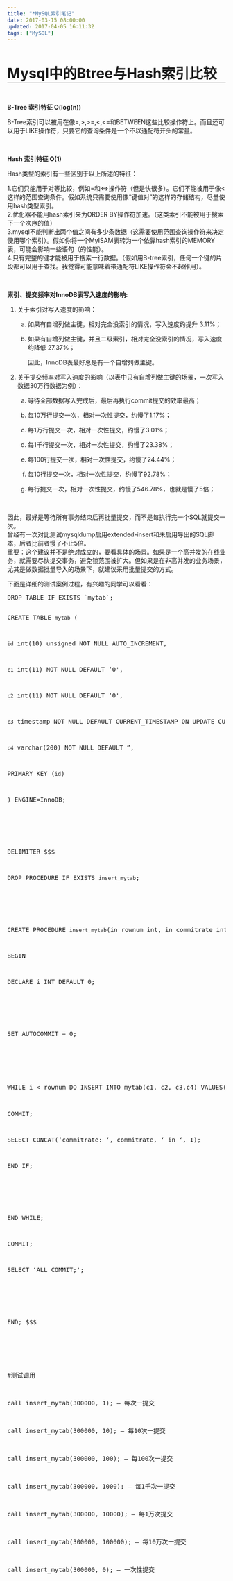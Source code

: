 ```yaml
---
title: "*MySQL索引笔记"
date: 2017-03-15 08:00:00
updated: 2017-04-05 16:11:32
tags: ["MySQL"]
---
```

<p><br/></p><h1 label="标题居左" style="font-size: 32px; font-weight: bold; border-bottom: 2px solid rgb(204, 204, 204); padding: 0px 4px 0px 0px; text-align: left; margin: 0px 0px 10px;">Mysql中的Btree与Hash索引比较</h1><p><strong><br/></strong></p><p><strong>B-Tree 索引特征&nbsp;O(log(n))</strong><br/></p><p>B-Tree索引可以被用在像=,&gt;,&gt;=,&lt;,&lt;=和BETWEEN这些比较操作符上。而且还可以用于LIKE操作符，只要它的查询条件是一个不以通配符开头的常量。</p><p><strong><br/></strong></p><p><strong> Hash 索引特征&nbsp;O(1)</strong></p><p>Hash类型的索引有一些区别于以上所述的特征：</p><p>1.它们只能用于对等比较，例如=和&lt;=&gt;操作符（但是快很多）。它们不能被用于像&lt;这样的范围查询条件。假如系统只需要使用像“键值对”的这样的存储结构，尽量使用hash类型索引。<br/>2.优化器不能用hash索引来为ORDER BY操作符加速。（这类索引不能被用于搜索下一个次序的值）<br/>3.mysql不能判断出两个值之间有多少条数据（这需要使用范围查询操作符来决定使用哪个索引）。假如你将一个MyISAM表转为一个依靠hash索引的MEMORY表，可能会影响一些语句（的性能）。<br/>4.只有完整的键才能被用于搜索一行数据。（假如用B-tree索引，任何一个键的片段都可以用于查找。我觉得可能意味着带通配符LIKE操作符会不起作用）。</p><p><br/></p><p><strong>索引、提交频率对InnoDB表写入速度的影响:</strong></p><ol class=" list-paddingleft-2" style="list-style-type: decimal;"><li><p>关于索引对写入速度的影响：</p></li><ol class=" list-paddingleft-2" style="list-style-type: lower-alpha;"><li><p>如果有自增列做主键，相对完全没索引的情况，写入速度约提升 3.11%；</p></li><li><p>如果有自增列做主键，并且二级索引，相对完全没索引的情况，写入速度约降低 27.37%；</p></li><p>因此，InnoDB表最好总是有一个自增列做主键。</p></ol><li><p>关于提交频率对写入速度的影响（以表中只有自增列做主键的场景，一次写入数据30万行数据为例）：</p></li><ol class=" list-paddingleft-2" style="list-style-type: lower-alpha;"><li><p>等待全部数据写入完成后，最后再执行commit提交的效率最高；</p></li><li><p>每10万行提交一次，相对一次性提交，约慢了1.17%；</p></li><li><p>每1万行提交一次，相对一次性提交，约慢了3.01%；</p></li><li><p>每1千行提交一次，相对一次性提交，约慢了23.38%；</p></li><li><p>每100行提交一次，相对一次性提交，约慢了24.44%；</p></li><li><p>每10行提交一次，相对一次性提交，约慢了92.78%；</p></li><li><p>每行提交一次，相对一次性提交，约慢了546.78%，也就是慢了5倍；</p><p><br/></p></li></ol></ol><p>因此，最好是等待所有事务结束后再批量提交，而不是每执行完一个SQL就提交一次。<br/> 曾经有一次对比测试mysqldump启用extended-insert和未启用导出的SQL脚本，后者比前者慢了不止5倍。<br/> 重要：这个建议并不是绝对成立的，要看具体的场景。如果是一个高并发的在线业务，就需要尽快提交事务，避免锁范围被扩大。但如果是在非高并发的业务场景，尤其是做数据批量导入的场景下，就建议采用批量提交的方式。</p><p>下面是详细的测试案例过程，有兴趣的同学可以看看：</p><pre class="brush:sql;toolbar:false">DROP&nbsp;TABLE&nbsp;IF&nbsp;EXISTS&nbsp;`mytab`;
CREATE&nbsp;TABLE&nbsp;`mytab`&nbsp;(
`id`&nbsp;int(10)&nbsp;unsigned&nbsp;NOT&nbsp;NULL&nbsp;AUTO_INCREMENT,
`c1`&nbsp;int(11)&nbsp;NOT&nbsp;NULL&nbsp;DEFAULT&nbsp;‘0&#39;,
`c2`&nbsp;int(11)&nbsp;NOT&nbsp;NULL&nbsp;DEFAULT&nbsp;‘0&#39;,
`c3`&nbsp;timestamp&nbsp;NOT&nbsp;NULL&nbsp;DEFAULT&nbsp;CURRENT_TIMESTAMP&nbsp;ON&nbsp;UPDATE&nbsp;CURRENT_TIMESTAMP,
`c4`&nbsp;varchar(200)&nbsp;NOT&nbsp;NULL&nbsp;DEFAULT&nbsp;”,
PRIMARY&nbsp;KEY&nbsp;(`id`)
)&nbsp;ENGINE=InnoDB;
&nbsp;
DELIMITER&nbsp;$$$
DROP&nbsp;PROCEDURE&nbsp;IF&nbsp;EXISTS&nbsp;`insert_mytab`;
&nbsp;
CREATE&nbsp;PROCEDURE&nbsp;`insert_mytab`(in&nbsp;rownum&nbsp;int,&nbsp;in&nbsp;commitrate&nbsp;int)
BEGIN
DECLARE&nbsp;i&nbsp;INT&nbsp;DEFAULT&nbsp;0;
&nbsp;
SET&nbsp;AUTOCOMMIT&nbsp;=&nbsp;0;
&nbsp;
WHILE&nbsp;i&nbsp;&lt;&nbsp;rownum&nbsp;DO&nbsp;INSERT&nbsp;INTO&nbsp;mytab(c1,&nbsp;c2,&nbsp;c3,c4)&nbsp;VALUES(&nbsp;FLOOR(RAND()*rownum),FLOOR(RAND()*rownum),NOW(),&nbsp;REPEAT(CHAR(ROUND(RAND()*255)),200));&nbsp;SET&nbsp;i&nbsp;=&nbsp;i+1;&nbsp;/*&nbsp;达到每&nbsp;COMMITRATE&nbsp;频率时提交一次&nbsp;*/&nbsp;IF&nbsp;(commitrate&nbsp;&gt;&nbsp;0)&nbsp;AND&nbsp;(i&nbsp;%&nbsp;commitrate&nbsp;=&nbsp;0)&nbsp;THEN
COMMIT;
SELECT&nbsp;CONCAT(‘commitrate:&nbsp;‘,&nbsp;commitrate,&nbsp;‘&nbsp;in&nbsp;‘,&nbsp;I);
END&nbsp;IF;
&nbsp;
END&nbsp;WHILE;

COMMIT;
SELECT&nbsp;‘ALL&nbsp;COMMIT;&#39;;
&nbsp;
END;&nbsp;$$$
&nbsp;
#测试调用
call&nbsp;insert_mytab(300000,&nbsp;1);&nbsp;—&nbsp;每次一提交
call&nbsp;insert_mytab(300000,&nbsp;10);&nbsp;—&nbsp;每10次一提交
call&nbsp;insert_mytab(300000,&nbsp;100);&nbsp;—&nbsp;每100次一提交
call&nbsp;insert_mytab(300000,&nbsp;1000);&nbsp;—&nbsp;每1千次一提交
call&nbsp;insert_mytab(300000,&nbsp;10000);&nbsp;—&nbsp;每1万次提交
call&nbsp;insert_mytab(300000,&nbsp;100000);&nbsp;—&nbsp;每10万次一提交
call&nbsp;insert_mytab(300000,&nbsp;0);&nbsp;—&nbsp;一次性提交</pre><p><br/></p>
